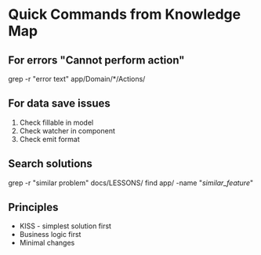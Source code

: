 ﻿# Quick Commands from Knowledge Map

## For errors "Cannot perform action"
grep -r "error text" app/Domain/*/Actions/

## For data save issues
1. Check fillable in model
2. Check watcher in component
3. Check emit format

## Search solutions
grep -r "similar problem" docs/LESSONS/
find app/ -name "*similar_feature*"

## Principles
- KISS - simplest solution first
- Business logic first
- Minimal changes
